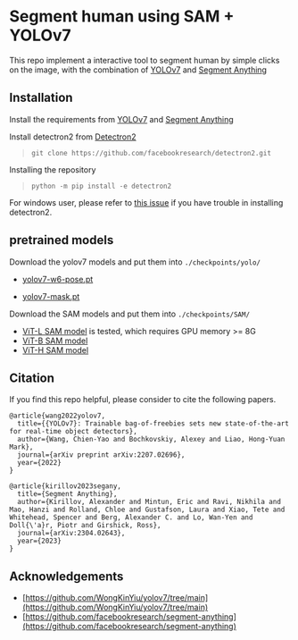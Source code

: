 # Segment human using SAM + YOLOv7

This repo implement a interactive tool to segment human by simple clicks on the image, with the combination of 
[YOLOv7](https://github.com/WongKinYiu/yolov7/tree/main) and 
[Segment Anything](https://github.com/facebookresearch/segment-anything)

## Installation
Install the requirements from [YOLOv7](https://github.com/WongKinYiu/yolov7/tree/main) and 
[Segment Anything](https://github.com/facebookresearch/segment-anything)

Install detectron2 from [Detectron2](https://detectron2.readthedocs.io/en/latest/tutorials/install.html)

> `git clone https://github.com/facebookresearch/detectron2.git`

Installing the repository

> `python -m pip install -e detectron2`

For windows user, please refer to [this issue](https://github.com/facebookresearch/detectron2/issues/1601) if you have trouble in installing detectron2.




## pretrained models
Download the yolov7 models and put them into  `./checkpoints/yolo/`
* [yolov7-w6-pose.pt](https://github.com/WongKinYiu/yolov7/releases/download/v0.1/yolov7-w6-pose.pt)

* [yolov7-mask.pt](https://github.com/WongKinYiu/yolov7/releases/download/v0.1/yolov7-mask.pt)

Download the SAM models and put them into  `./checkpoints/SAM/`

* [ViT-L SAM model](https://dl.fbaipublicfiles.com/segment_anything/sam_vit_l_0b3195.pth) is tested, which requires GPU memory >= 8G 
* [ViT-B SAM model](https://dl.fbaipublicfiles.com/segment_anything/sam_vit_b_01ec64.pth) 
* [ViT-H SAM model](https://dl.fbaipublicfiles.com/segment_anything/sam_vit_h_4b8939.pth)


## Citation
If you find this repo helpful, please consider to cite the following papers.

```
@article{wang2022yolov7,
  title={{YOLOv7}: Trainable bag-of-freebies sets new state-of-the-art for real-time object detectors},
  author={Wang, Chien-Yao and Bochkovskiy, Alexey and Liao, Hong-Yuan Mark},
  journal={arXiv preprint arXiv:2207.02696},
  year={2022}
}

@article{kirillov2023segany,
  title={Segment Anything},
  author={Kirillov, Alexander and Mintun, Eric and Ravi, Nikhila and Mao, Hanzi and Rolland, Chloe and Gustafson, Laura and Xiao, Tete and Whitehead, Spencer and Berg, Alexander C. and Lo, Wan-Yen and Doll{\'a}r, Piotr and Girshick, Ross},
  journal={arXiv:2304.02643},
  year={2023}
}

```

## Acknowledgements

* [https://github.com/WongKinYiu/yolov7/tree/main](https://github.com/WongKinYiu/yolov7/tree/main)
* [https://github.com/facebookresearch/segment-anything](https://github.com/facebookresearch/segment-anything)
</details>
